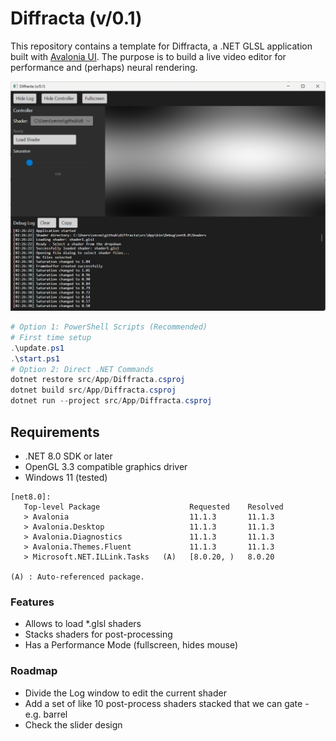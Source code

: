 # Diffracta (v/0.1)

This repository contains a template for Diffracta, a .NET GLSL application built with [Avalonia UI](https://avaloniaui.net/). The purpose is to build a live video editor for performance and (perhaps) neural rendering.

![Diffracta](media/20250921.png)

```powershell
# Option 1: PowerShell Scripts (Recommended)
# First time setup
.\update.ps1
.\start.ps1
# Option 2: Direct .NET Commands
dotnet restore src/App/Diffracta.csproj
dotnet build src/App/Diffracta.csproj
dotnet run --project src/App/Diffracta.csproj
```

## Requirements

- .NET 8.0 SDK or later
- OpenGL 3.3 compatible graphics driver
- Windows 11 (tested)

```
[net8.0]: 
   Top-level Package                    Requested    Resolved
   > Avalonia                           11.1.3       11.1.3
   > Avalonia.Desktop                   11.1.3       11.1.3
   > Avalonia.Diagnostics               11.1.3       11.1.3
   > Avalonia.Themes.Fluent             11.1.3       11.1.3
   > Microsoft.NET.ILLink.Tasks   (A)   [8.0.20, )   8.0.20

(A) : Auto-referenced package.
```

### Features

- Allows to load *.glsl shaders    
- Stacks shaders for post-processing  
- Has a Performance Mode (fullscreen, hides mouse)  

### Roadmap
 
- Divide the Log window to edit the current shader    
- Add a set of like 10 post-process shaders stacked that we can gate - e.g. barrel   
- Check the slider design  
  
